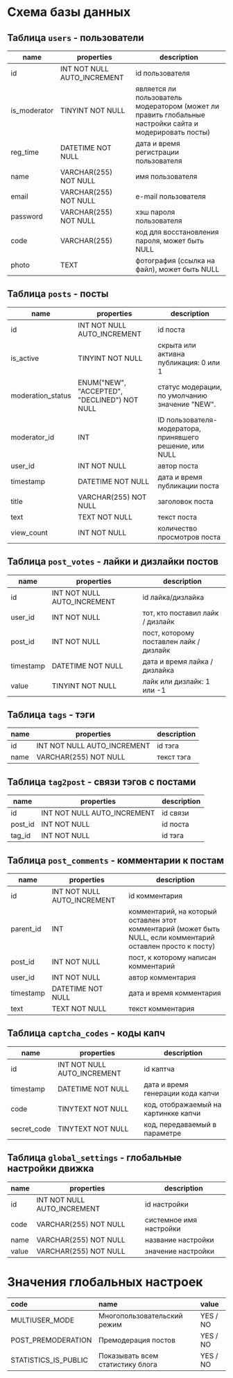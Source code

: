 # Схема базы данных
## Таблица ```users``` - пользователи
| name         | properties                  | description                                                                                             |
|--------------|-----------------------------|---------------------------------------------------------------------------------------------------------|
| id           | INT NOT NULL AUTO_INCREMENT | id пользователя                                                                                         |
| is_moderator | TINYINT NOT NULL            | является ли пользователь модератором (может ли править глобальные настройки сайта и модерировать посты) |
| reg_time     | DATETIME NOT NULL           | дата и время регистрации пользователя                                                                   |
| name         | VARCHAR(255) NOT NULL       | имя пользователя                                                                                        |
| email        | VARCHAR(255) NOT NULL       | e-mail пользователя                                                                                     |
| password     | VARCHAR(255) NOT NULL       | хэш пароля пользователя                                                                                 |
| code         | VARCHAR(255)                | код для восстановления пароля, может быть NULL                                                          |
| photo        | TEXT                        | фотография (ссылка на файл), может быть NULL                                                            |

## Таблица ```posts``` - посты
| name              | properties                                   | description                                              |
|-------------------|----------------------------------------------|----------------------------------------------------------|
| id                | INT NOT NULL AUTO_INCREMENT                  | id поста                                                 |
| is_active         | TINYINT NOT NULL                             | скрыта или активна публикация: 0 или 1                   |
| moderation_status | ENUM("NEW", "ACCEPTED", "DECLINED") NOT NULL | статус модерации, по умолчанию значение "NEW".           |
| moderator_id      | INT                                          | ID пользователя-модератора, принявшего решение, или NULL |
| user_id           | INT NOT NULL                                 | автор поста                                              |
| timestamp              | DATETIME NOT NULL                            | дата и время публикации поста                            |
| title             | VARCHAR(255) NOT NULL                        | заголовок поста                                          |
| text              | TEXT NOT NULL                                | текст поста                                              |
| view_count        | INT NOT NULL                                 | количество просмотров поста                              |

## Таблица ```post_votes``` - лайки и дизлайки постов
| name    | properties                  | description                             |
|---------|-----------------------------|-----------------------------------------|
| id      | INT NOT NULL AUTO_INCREMENT | id лайка/дизлайка                       |
| user_id | INT NOT NULL                | тот, кто поставил лайк / дизлайк        |
| post_id | INT NOT NULL                | пост, которому поставлен лайк / дизлайк |
| timestamp    | DATETIME NOT NULL           | дата и время лайка / дизлайка           |
| value   | TINYINT NOT NULL            | лайк или дизлайк: 1 или -1              |

## Таблица ```tags``` - тэги
| name | properties                  | description |
|------|-----------------------------|-------------|
| id   | INT NOT NULL AUTO_INCREMENT | id тэга     |
| name | VARCHAR(255) NOT NULL       | текст тэга  |

## Таблица ```tag2post``` - связи тэгов с постами
|name      |properties                    |description  |
|----------|------------------------------|-------------|
| id       | INT NOT NULL AUTO_INCREMENT  | id связи    |
| post_id  | INT NOT NULL                 | id поста    |
| tag_id   | INT NOT NULL                 | id тэга     |

## Таблица ```post_comments``` - комментарии к постам
| name      | properties                  | description                                                                                                   |
|-----------|-----------------------------|---------------------------------------------------------------------------------------------------------------|
| id        | INT NOT NULL AUTO_INCREMENT | id комментария                                                                                                |
| parent_id | INT                         | комментарий, на который оставлен этот комментарий (может быть NULL, если комментарий оставлен просто к посту) |
| post_id   | INT NOT NULL                | пост, к которому написан комментарий                                                                          |
| user_id   | INT NOT NULL                | автор комментария                                                                                             |
| timestamp      | DATETIME NOT NULL           | дата и время комментария                                                                                      |
| text      | TEXT NOT NULL               | текст комментария                                                                                             |

## Таблица ```captcha_codes``` - коды капч
|name          |properties                    |description                            |
|--------------|------------------------------|---------------------------------------|
| id           | INT NOT NULL AUTO_INCREMENT  | id каптча                             |
| timestamp         | DATETIME NOT NULL            | дата и время генерации кода капчи     |
| code         | TINYTEXT NOT NULL            | код, отображаемый на картинкке капчи  |
| secret_code  | TINYTEXT NOT NULL            | код, передаваемый в параметре         |

## Таблица ```global_settings``` - глобальные настройки движка
|name    |properties                    |description               |
|--------|------------------------------|--------------------------|
| id     | INT NOT NULL AUTO_INCREMENT  | id настройки             |
| code   | VARCHAR(255) NOT NULL        | системное имя настройки  |
| name   | VARCHAR(255) NOT NULL        | название настройки       |
| value  | VARCHAR(255) NOT NULL        | значение настройки       |

# Значения глобальных настроек
| code                 | name                             | value    |
|:---------------------|:---------------------------------|:---------|
| MULTIUSER_MODE       | Многопользовательский режим      | YES / NO |
| POST_PREMODERATION   | Премодерация постов              | YES / NO |
| STATISTICS_IS_PUBLIC | Показывать всем статистику блога | YES / NO |